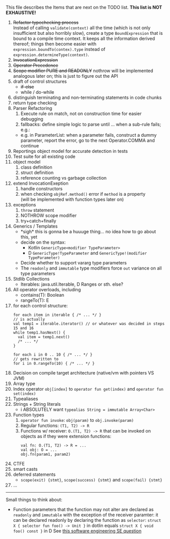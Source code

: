 This file describes the Items that are next on the TODO list. **This list is NOT EXHAUSTIVE!**

1. ~~Refactor typechecking process~~  
   Instead of calling `validate(context)` all the time (which is not only insufficient
   but also horribly slow), create a type `BoundExpression` that is bound to a compile
   time context. It keeps all the information derived thereof; things then become easier
   with `expression.boundTo(contex).type` instead of `expression.determineType(context)`.
2. ~~InvocationExpression~~
3. ~~Operator Precedence~~
4. ~~Scope modifier PURE and READONLY~~
   nothrow will be implemented analogous later on; this is just to figure out the API
5. draft of control structures
   * ~~if-else~~
   * while / do-while
6. distinguish terminating and non-terminating statements in code chunks
7. return type checking
8. Parser Refactoring
   1. Execute rule on match, not on construction time for easier debugging
   2. fallbacks: define simple logic to parse until ... when a sub-rule fails; e.g.:
     * e.g. in ParameterList: when a parameter fails, construct a dummy parameter,
       report the error, go to the next Operator.COMMA and continue
9. Reportings object model for accurate detection in tests
10. Test suite for all existing code
11. object model
    1. class definition
    2. struct definition
    3. reference counting vs garbage collection
12. extend InvocationExeption
    1. handle constructors
    2. when checking `objRef.method()` error if `method` is a property  
      (will be implemented with function types later on)
13. exceptions
    1. `throw` statement
    2. NOTHROW scope modifier
    3. try+catch+finally
14. Generics / Templates
    * \*sigh\* this is gonna be a huuuge thing... no idea how to go about this, yet
    * decide on the syntax:
      * Kotlin `GenericType<modifier TypeParameter>`
      * D `GenericType!TypeParameter` and `GenericType!(modifier TypeParameter)`
    * Decide whether to support vararg type parameters
    * The `readonly` and `immutable` type modifiers force `out` variance on all type parameters
15. Stdlib Collections
    * Iterables: java.util.Iterable, D Ranges or sth. else?
16. All operator overloads, including
    * contains(T): Boolean
    * <E : Iterable> rangeTo(T): E
17. for each control structure:
    ```
    for each item in iterable { /* ... */ }
    // is actually
    val temp1 = iterable.iterator() // or whatever was decided in steps 15 and 16
    while temp1.hasNext() {
      val item = temp1.next()
      /* ... */
    }

    for each i in 0 .. 10 { /* ... */ }
    // gets rewritten to
    for i in 0.rangeTo(10) { /* ... */ }
    ```
18. Decision on compile target architecture (native/vm with pointers VS JVM)
19. Array type
20. Index operator `obj[index]` to `operator fun get(index)` and `operator fun set(index)`
21. Typealiases
22. Strings + String literals
    * i ABSOLUTELY want `typealias String = immutable Array<Char>`
23. Function types
    1. `operator fun invoke`: `obj(param)` to `obj.invoke(param)`
    2. Regular functions: `(T1, T2) -> R`
    3. Functions w/ receiver: `O.(T1, T2) -> R` that can be invoked on objects
       as if they were extension functions:
       ```
       val fn: O.(T1, T2) -> R = ...
       val obj: O = ...
       obj.fn(param1, param2)
       ```
24. CTFE
25. smart casts
26. deferred statements
    * `scope(exit) {stmt}`, `scope(success) {stmt}` and `scope(fail) {stmt}`
27. ...


-----

Small things to think about:

* Function parameters that the function may not alter are declared as `readonly` and `immutable` with the
  exception of the receiver paramter: it can be declared readonly by declaring the function as `selector`:
  `struct X { selector fun foo() -> Unit }` in dotlin equals `struct X { void foo() const }` in D
  See [this software engineering SE question](https://softwareengineering.stackexchange.com/questions/348113/opposite-of-mutating)
